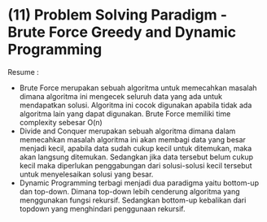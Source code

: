(11) Problem Solving Paradigm - Brute Force Greedy and Dynamic Programming
==
Resume :
- Brute Force merupakan sebuah algoritma untuk memecahkan masalah dimana algoritma ini mengecek seluruh data yang ada untuk mendapatkan solusi. Algoritma ini cocok digunakan apabila tidak ada algoritma lain yang dapat digunakan. Brute Force memiliki time complexity sebesar O(n)
- Divide and Conquer merupakan sebuah algoritma dimana dalam memecahkan masalah algoritma ini akan membagi data yang besar menjadi kecil, apabila data sudah cukup kecil untuk ditemukan, maka akan langsung ditemukan. Sedangkan jika data tersebut belum cukup kecil maka diperlukan penggabungan dari solusi-solusi kecil tersebut untuk menyelesaikan solusi yang besar. 
- Dynamic Programming terbagi menjadi dua paradigma yaitu bottom-up dan top-down. Dimana top-down lebih cenderung algoritma yang menggunakan fungsi rekursif. Sedangkan bottom-up kebalikan dari topdown yang menghindari penggunaan rekursif.